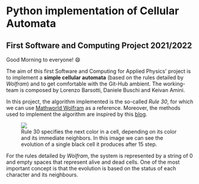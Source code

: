 # Python implementation of Cellular Automata 
## First Software and Computing Project 2021/2022

Good Morning to everyone! :smile:

The aim of this first Software and Computing for Applied Physics' project is to implement a **simple cellular automata** (based on the rules detailed by *Wolfram*) and to get comfortable with the Git-Hub ambient. The working-team is composed by Lorenzo Barsotti, Daniele Buschi and Keivan Amini.

In this project, the algorithm implemented is the so-called *Rule 30*, for which we can use [Mathworld Wolfram](https://mathworld.wolfram.com/Rule30.html) as a reference. Moreover, the methods used to implement the algorithm are inspired by this [blog](https://faingezicht.com/articles/2017/01/23/wolfram/).



<p align="center">
  <figure>
  <img src="https://mathworld.wolfram.com/images/eps-svg/ElementaryCARule030_1000.svg" />
  <figcaption> Rule 30 specifies the next color in a cell, depending on its color and its immediate neighbors. In this image we can see the evolution of a single black cell it produces after 15 step. </figcaption>
  </figure>
</p>


For the rules detailed by *Wolfram*, the system is represented by a string of 0 and empty spaces that represent alive and dead cells. One of the most important concept is that the evolution is based on the status of each character and its neighbours.
